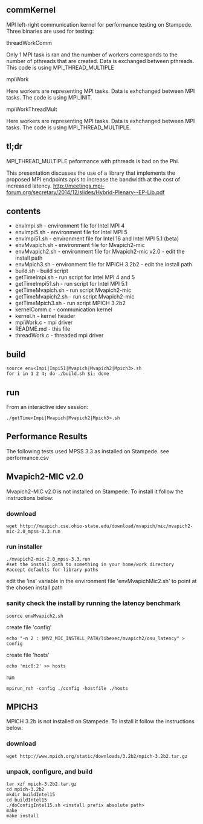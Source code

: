## commKernel
MPI left-right communication kernel for performance testing on Stampede.  Three binaries are used for testing:

threadWorkComm

Only 1 MPI task is ran and the number of workers corresponds to the number of pthreads that are created. Data is exchanged between pthreads. This code is using MPI_THREAD_MULTIPLE

mpiWork

Here workers are representing MPI tasks. Data is exhchanged between MPI tasks. The code is using MPI_INIT.

mpiWorkThreadMult

Here workers are representing MPI tasks. Data is exhchanged between MPI tasks. The code is using MPI_THREAD_MULTIPLE.

## tl;dr

MPI_THREAD_MULTIPLE peformance with pthreads is bad on the Phi.  

This presentation discusses the use of a library that implements the proposed MPI endpoints apis to increase the bandwidth at the cost of increased latency.
http://meetings.mpi-forum.org/secretary/2014/12/slides/Hybrid-Plenary--EP-Lib.pdf

## contents
- envImpi.sh - environment file for Intel MPI 4
- envImpi5.sh - environment file for Intel MPI 5
- envImpi51.sh - environment file for Intel 16 and Intel MPI 5.1 (beta)
- envMvapich.sh - environment file for Mvapich2-mic
- envMvapich2.sh - environment file for Mvapich2-mic v2.0 - edit the install path
- envMpich3.sh - environment file for MPICH 3.2b2 - edit the install path
- build.sh - build script 
- getTimeImpi.sh - run script for Intel MPI 4 and 5
- getTimeImpi51.sh - run script for Intel MPI 5.1
- getTimeMvapich.sh - run script Mvapich2-mic
- getTimeMvapich2.sh - run script Mvapich2-mic
- getTimeMpich3.sh - run script MPICH 3.2b2
- kernelComm.c - communication kernel
- kernel.h - kernel header
- mpiWork.c - mpi driver
- README.md - this file 
- threadWork.c - threaded mpi driver

## build
    source env<Impi|Impi51|Mvapich|Mvapich2|Mpich3>.sh
    for i in 1 2 4; do ./build.sh $i; done

## run
From an interactive idev session:

    ./getTime<Impi|Mvapich|Mvapich2|Mpich3>.sh

## Performance Results

The following tests used MPSS 3.3 as installed on Stampede.
see performance.csv

## Mvapich2-MIC v2.0
Mvapich2-MIC v2.0 is not installed on Stampede.  To install it follow the instructions below:

### download
    wget http://mvapich.cse.ohio-state.edu/download/mvapich/mic/mvapich2-mic-2.0_mpss-3.3.run

### run installer
    ./mvapich2-mic-2.0_mpss-3.3.run
    #set the install path to something in your home/work directory
    #accept defaults for library paths 
edit the 'ins' variable in the environment file 'envMvapichMic2.sh' to point at the chosen install path

### sanity check the install by running the latency benchmark

    source envMvapich2.sh
create file 'config'

    echo "-n 2 : $MV2_MIC_INSTALL_PATH/libexec/mvapich2/osu_latency" > config
create file 'hosts'

    echo 'mic0:2' >> hosts
run

    mpirun_rsh -config ./config -hostfile ./hosts

## MPICH3 
MPICH 3.2b is not installed on Stampede.  To install it follow the instructions below:

### download 
    wget http://www.mpich.org/static/downloads/3.2b2/mpich-3.2b2.tar.gz

### unpack, configure, and build
    tar xzf mpich-3.2b2.tar.gz
    cd mpich-3.2b2
    mkdir buildIntel15
    cd buildIntel15
    ./doConfigIntel15.sh <install prefix absolute path>
    make 
    make install
